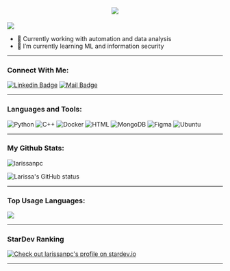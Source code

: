 

<h1 align="center">
  <a href="https://git.io/typing-svg">
    <img src="https://readme-typing-svg.herokuapp.com/?lines=Hello,+There!+👋;This+is+Larissa....;Nice+to+meet+you!&center=true&size=30">
  </a>
</h1>

![](https://komarev.com/ghpvc/?username=larissanpc&color=brightgreen)

- 🔭 Currently working with automation and data analysis
- 🌱 I’m currently learning ML and information security

---

### Connect With Me:

[![Linkedin Badge](https://img.shields.io/badge/LinkedIn-0077B5?style=for-the-badge&logo=linkedin&logoColor=white)](https://www.linkedin.com/in/larissa-nepomuceno-4427941b6/) 
[![Mail Badge](https://img.shields.io/badge/Gmail-D14836?style=for-the-badge&logo=gmail&logoColor=white)](mailto:larissarafaelarn@gmail.com)

---

### Languages and Tools:

![Python](https://img.shields.io/badge/python-3670A0?style=for-the-badge&logo=python&logoColor=ffdd54)
![C++](https://img.shields.io/badge/-C++-blue?logo=cplusplus)
![Docker](https://img.shields.io/badge/Docker-0CC1F3?style=flat-square&logo=docker&logoColor=white)
![HTML](https://img.shields.io/badge/HTML5-E34F26?style=flat-square&logo=html5&logoColor=white)
![MongoDB](https://img.shields.io/badge/MongoDB-F7F7F7?style=flat-square&logo=mongodb&logoColor=49A248)
![Figma](https://img.shields.io/badge/Figma-f7f7f7?style=flastic&logo=Figma&logoColor=F24E1E)
![Ubuntu](https://img.shields.io/badge/Ubuntu-E05924?style=flat-square&logo=ubuntu&logoColor=black)

---

### My Github Stats:

<p>
  <img align="center" src="https://github-readme-streak-stats.herokuapp.com/?user=larissanpc&theme=algolia" alt="larissanpc" />
</p>
<p>
  <img align="center" src="https://github-readme-stats.vercel.app/api?username=larissanpc&show_icons=true&include_all_commits=true&theme=algolia&hide_border=true" alt="Larissa's GitHub status" />
</p>


---

### Top Usage Languages:

<img align="center" src="https://github-readme-stats.vercel.app/api/top-langs/?username=larissanpc&layout=compact&theme=algolia&hide_border=true&&langs_count=10" />

---

### StarDev Ranking

<a href="https://stardev.io/developers/larissanpc"><img alt="Check out larissanpc's profile on stardev.io" src="https://stardev.io/developers/larissanpc/badge/languages/locality.svg" /></a>

---


